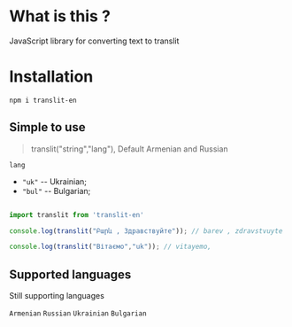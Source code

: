 # What is this ?

JavaScript library for converting text to translit

# Installation

`npm i translit-en`

## Simple to use

>  translit("string","lang"), Default Armenian and Russian

`lang`

- `"uk"` -- Ukrainian;
- `"bul"` -- Bulgarian;

```javascript

import translit from 'translit-en'

console.log(translit("Բարև , Здравствуйте")); // barev , zdravstvuyte

console.log(translit("Вітаємо","uk")); // vitayemo, 

```

## Supported languages

Still supporting languages

`Armenian`
`Russian`
`Ukrainian`
`Bulgarian`
